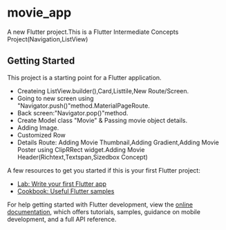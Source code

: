 # movie_app

A new Flutter project.This is a Flutter Intermediate Concepts Project(Navigation,ListView)

## Getting Started

This project is a starting point for a Flutter application.
- Createing ListView.builder(),Card,Listtile,New Route/Screen.
- Going to new screen using "Navigator.push()"method.MaterialPageRoute.
- Back screen:"Navigator.pop()"method.     
- Create Model class "Movie" & Passing movie object details.
- Adding Image.
- Customized Row
- Details Route: Adding Movie Thumbnail,Adding Gradient,Adding Movie Poster using ClipRRect widget.Adding Movie Header(Richtext,Textspan,Sizedbox Concept)

A few resources to get you started if this is your first Flutter project:

- [Lab: Write your first Flutter app](https://docs.flutter.dev/get-started/codelab)
- [Cookbook: Useful Flutter samples](https://docs.flutter.dev/cookbook)

For help getting started with Flutter development, view the
[online documentation](https://docs.flutter.dev/), which offers tutorials,
samples, guidance on mobile development, and a full API reference.
